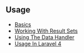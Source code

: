 ## Usage

- [Basics](/data-grid/usage)
- [Working With Result Sets](/data-grid/usage/working-with-result-sets)
- [Using The Data Handler](/data-grid/usage/using-the-data-handler)
- [Usage In Laravel 4](/data-grid/usage/laravel-4)

